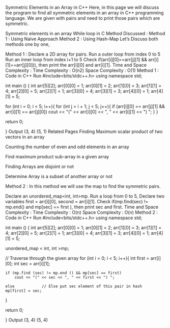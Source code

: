 Symmetric Elements in an Array in C++
Here, in this page we will discuss the program to find all symmetric elements in an array in C++ programming language. We are given with pairs and need to print those pairs which are symmetric.

Symmetric elements in an array
While loop in C
Method Discussed :
Method 1 : Using Naive Approach
Method 2 : Using Hash-Map
Let’s Discuss both methods one by one,

Method 1 :
Declare a 2D array for pairs.
Run a outer loop from index  0 to 5
Run an inner loop from index i+1 to 5
Check if(arr[i][0]==arr[j][1] && arr[i][1]==arr[j][0])), then print the arr[i][0] and arr[i][1].
Time and Space Complexity :
Time Complexity : O(n2)
Space Complexity : O(1)
Method 1 : Code in C++
Run
#include<bits/stdc++.h>
using namespace std;

int main ()
{
  int arr[5][2];
  arr[0][0] = 1;
  arr[0][1] = 2;
  arr[1][0] = 3;
  arr[1][1] = 4;
  arr[2][0] = 5;
  arr[2][1] = 1;
  arr[3][0] = 4;
  arr[3][1] = 3;
  arr[4][0] = 1;
  arr[4][1] = 5;

  for (int i = 0; i < 5; i++){
    for (int j = i + 1; j < 5; j++){
	  if (arr[i][0] == arr[j][1] && arr[i][1] == arr[j][0])
	    cout << "(" << arr[i][0] << ", " << arr[i][1] << ") ";
    }
  }

  return 0;

}
Output
(3, 4) (5, 1)
Related Pages
Finding Maximum scalar product of two vectors in an array

Counting the number of even and odd elements in an array

Find maximum product sub-array in a given array

Finding Arrays are disjoint or not

Determine Array is a subset of another array or not

Method 2 :
In this method we will use the map to find the symmetric pairs.

Declare an unordered_map<int, int>mp.
Run a loop from 0 to 5,
Declare two variables first = arr[i][0], second = arr[i][1].
Check if(mp.find(sec) != mp.end() and mp[sec] == first ), then print sec and first.
Time and Space Complexity :
Time Complexity : O(n)
Space Complexity : O(n)
Method 2 : Code in C++
Run
#include<bits/stdc++.h>
using namespace std;

int main ()
{
  int arr[5][2];
  arr[0][0] = 1;
  arr[0][1] = 2;
  arr[1][0] = 3;
  arr[1][1] = 4;
  arr[2][0] = 5;
  arr[2][1] = 1;
  arr[3][0] = 4;
  arr[3][1] = 3;
  arr[4][0] = 1;
  arr[4][1] = 5;

  unordered_map < int, int >mp;

  // Traverse through the given array
  for (int i = 0; i < 5; i++){
    int first = arr[i][0];
    int sec = arr[i][1];

    if (mp.find (sec) != mp.end () && mp[sec] == first)
	    cout << "(" << sec << ", " << first << ") ";

    else			// Else put sec element of this pair in hash
	mp[first] = sec;
  }

  return 0;

}
Output
(3, 4) (5, 4)
